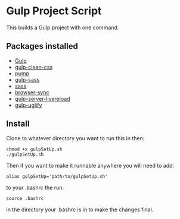 # Gulp Project Script

This builds a Gulp project with one command. 

## Packages installed

* [Gulp](https://www.npmjs.com/package/gulp)
* [gulp-clean-css](https://www.npmjs.com/package/gulp-clean-css)
* [pump](https://www.npmjs.com/package/pump)
* [gulp-sass](https://www.npmjs.com/package/gulp-sass)
* [sass](https://www.npmjs.com/package/sass)
* [browser-sync](https://www.npmjs.com/package/browser-sync)
* [gulp-server-livereload](https://www.npmjs.com/package/gulp-server-livereload)
* [gulp-uglify](https://www.npmjs.com/package/gulp-uglify)

## Install

Clone to whatever directory you want to run this in then:

 ```shell
chmod +x gulpSetUp.sh
./gulpSetUp.sh
```

Then if you want to make it runnable anywhere you will need to add:
```shell
alias gulpSetUp='path/to/gulpSetUp.sh'
```

to your .bashrc the run: 
```shell 
source .bashrc
```

in the directory your .bashrc is in to make the changes final. 

